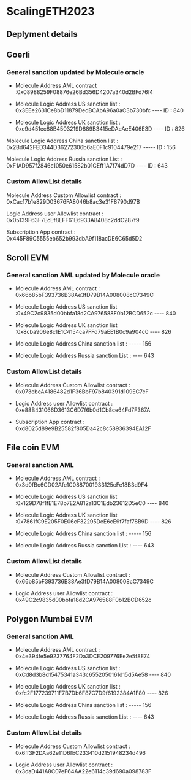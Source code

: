 # ScalingETH2023

## Deplyment details 

## Goerli 

### General sanction updated by Molecule oracle
- Molecule Address AML contract :0x08988259F08876e26Bd356D4207a340d2BFd76f4

- Molecule Logic Address US sanction list : 0x3EEe2631Ce8bD11879DedBCAbA96a0aC3b730bfc ----  ID : 840

- Molecule Logic Address UK sanction list : 0xe9d451ec88B4503219D889B3415eDAeAeE406E3D ---- ID : 826

Molecule Logic Address China sanction list : 0x2Bd642FED344D36272306b6aE0F1c9104479e217 ----- ID : 156

Molecule Logic Address Russia sanction List : 0xF1AD957f2846c1050e61582b01CEff1A7f74dD7D ---- ID : 643


### Custom AllowList details 

Molecule Address Custom Allowlist contract : 0xCac17b1e829D03676FA8046b8ac3e31F8790d97B

Logic Address user Allowlist contract :  0x05139F63F7EcEf8EFF61E6933A8408c2ddC287f9

Subscription App contract : 0x445F89C5555eb652b993dbA9f118acDE6C65d5D2


## Scroll EVM 


### General sanction AML  updated by Molecule oracle

- Molecule Address AML contract : 0x66b85bF393736B38Ae3fD79B14A008008cC7349C

- Molecule Logic Address US sanction list :0x49C2c9835d00bbfa18d2CA976588F0b12BCD652c ---- 840

- Molecule Logic Address UK sanction list :0x8cba906e8c1E1C4154ca7FFd79aEE1B0c9a904c0 ---- 826

- Molecule Logic Address China sanction list : ----- 156

- Molecule Logic Address Russia sanction List : ---- 643


### Custom AllowList details 

- Molecule Address Custom Allowlist contract : 0x073ebeA4186482d1F36BbF97b840391d109EC7cF

- Logic Address user Allowlist contract : 0xe88B431066D3613C6D7f6b0d1Cb8ce64Fd7F367A


- Subscription App contract : 0xd8025d89e9B25582f805Da42c8c58936394EA12F



## File coin EVM 


### General sanction AML 

- Molecule Address AML contract : 0x3d0fBc6CD02Afe1C0887001933125cFe18B3d9F4

- Molecule Logic Address US sanction list :0x129D78f1fE1E78b7E2A812a13C1Edb23612D5eC0 ---- 840

- Molecule Logic Address UK sanction list :0x7861fC9E205F0E06cF32295DeE6cE9f7faf78B9D ---- 826

- Molecule Logic Address China sanction list : ----- 156

- Molecule Logic Address Russia sanction List : ---- 643


### Custom AllowList details 

- Molecule Address Custom Allowlist contract : 0x66b85bF393736B38Ae3fD79B14A008008cC7349C

- Logic Address user Allowlist contract : 0x49C2c9835d00bbfa18d2CA976588F0b12BCD652c


## Polygon Mumbai EVM 


### General sanction AML 

- Molecule Address AML contract : 0x4e394fe5e9237764F2Da3DCE209776Ee2e5f8E74

- Molecule Logic Address US sanction list : 0xCd8d3b8d15475341a343c6552050161d15d5Ae58 ---- 840

- Molecule Logic Address UK sanction list : 0xfc2F177239711F7B7Db6F87C7D9f6192384A1F80 ---- 826

- Molecule Logic Address China sanction list : ----- 156

- Molecule Logic Address Russia sanction List : ---- 643


### Custom AllowList details 

- Molecule Address Custom Allowlist contract : 0x6ff3F2DAa62e11D6fEC233410d2151948234d496

- Logic Address user Allowlist contract : 0x3daD441A8C07eF64AA22e6114c39d690a098783F








